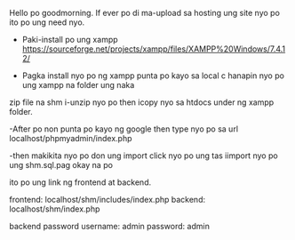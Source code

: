Hello po goodmorning. If ever po di ma-upload sa hosting ung site nyo po ito po ung need nyo.


- Paki-install po ung xampp 
	https://sourceforge.net/projects/xampp/files/XAMPP%20Windows/7.4.12/

- Pagka install nyo po ng xampp punta po kayo sa local c hanapin nyo po ung xampp na folder  ung naka 

zip file na shm i-unzip nyo po then icopy nyo sa htdocs under ng xampp folder.

-After po non punta po kayo ng google then type nyo po sa url localhost/phpmyadmin/index.php

-then makikita nyo po don ung import click nyo po ung tas iimport nyo po ung shm.sql.pag okay na po 

ito po ung link ng frontend at backend.


frontend: localhost/shm/includes/index.php
backend: localhost/shm/index.php

backend password
username: admin
password: admin
